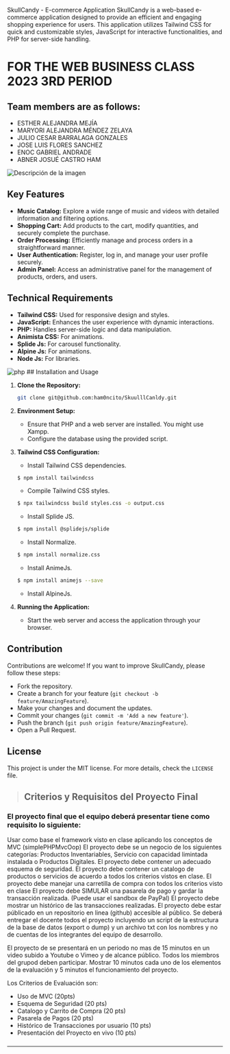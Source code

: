 SkullCandy - E-commerce Application
SkullCandy is a web-based e-commerce application designed to provide an efficient and engaging shopping experience for users. This application utilizes Tailwind CSS for quick and customizable styles, JavaScript for interactive functionalities, and PHP for server-side handling.

# FOR THE WEB BUSINESS CLASS 2023 3RD PERIOD


## Team members are as follows:

- ESTHER ALEJANDRA MEJÍA  
- MARYORI ALEJANDRA MÉNDEZ ZELAYA 
- JULIO CESAR BARRALAGA GONZALES
- JOSE LUIS FLORES SANCHEZ
- ENOC GABRIEL ANDRADE
- ABNER JOSUÉ CASTRO HAM 


<image src="https://firebasestorage.googleapis.com/v0/b/skulllcandl.appspot.com/o/Src%2FWhatsApp%20Image%202023-11-15%20at%2021.12.49.jpeg?alt=media&token=0186a233-c481-4df7-8cf2-f3414f32bed4" alt="Descripción de la imagen">

## Key Features

- **Music Catalog:** Explore a wide range of music and videos with detailed information and filtering options.
- **Shopping Cart:** Add products to the cart, modify quantities, and securely complete the purchase.
- **Order Processing:** Efficiently manage and process orders in a straightforward manner.
- **User Authentication:** Register, log in, and manage your user profile securely.
- **Admin Panel:** Access an administrative panel for the management of products, orders, and users.

## Technical Requirements

- **Tailwind CSS:** Used for responsive design and styles.
- **JavaScript:** Enhances the user experience with dynamic interactions.
- **PHP:** Handles server-side logic and data manipulation.
- **Animista CSS:** For animations.
- **Splide Js:** For carousel functionality.
- **Alpine Js:** For animations.
- **Node Js:** For libraries.
  
<image src="https://fiverr-res.cloudinary.com/images/q_auto,f_auto/gigs/161211091/original/9452a5b3d1e3200e95e20b979a665e2636fa8298/do-any-work-using-html-css-javascript-php-mysql.jpg" alt="php">
## Installation and Usage

1. **Clone the Repository:**

   ```bash
   git clone git@github.com:ham0ncito/SkuulllCanldy.git
   ```

2. **Environment Setup:**
   - Ensure that PHP and a web server are installed. You might use Xampp. 
   - Configure the database using the provided script.

3. **Tailwind CSS Configuration:**
   - Install Tailwind CSS dependencies.
   ```bash
   $ npm install tailwindcss
   ```
   - Compile Tailwind CSS styles.
   ```bash
   $ npx tailwindcss build styles.css -o output.css
   ```
   - Install Splide JS.
   ```bash
   $ npm install @splidejs/splide
   ```
   - Install Normalize.
   ```bash
   $ npm install normalize.css
   ```
   - Install AnimeJs.
   ```bash
   $ npm install animejs --save
   ```
   - Install AlpineJs.

5. **Running the Application:**
   - Start the web server and access the application through your browser.

## Contribution

Contributions are welcome! If you want to improve SkullCandy, please follow these steps:

- Fork the repository.
- Create a branch for your feature (`git checkout -b feature/AmazingFeature`).
- Make your changes and document the updates.
- Commit your changes (`git commit -m 'Add a new feature'`).
- Push the branch (`git push origin feature/AmazingFeature`).
- Open a Pull Request.

## License

This project is under the MIT license. For more details, check the `LICENSE` file.





> ## Criterios y Requisitos del Proyecto Final

### El proyecto final que el equipo deberá presentar tiene como requisito lo siguiente:

Usar como base el framework visto en clase aplicando los conceptos de MVC (simplePHPMvcOop)
El proyecto debe se un negocio de los siguientes categorías: Productos Inventariables, Servicio con capacidad limintada instalada o Productos Digitales.
El proyecto debe contener un adecuado esquema de seguridad.
El proyecto debe contener un catalogo de productos o servicios de acuerdo a todos los criterios vistos en clase.
El proyecto debe manejar una carretilla de compra con todos los criterios visto en clase
El proyecto debe SIMULAR una pasarela de pago y gardar la transacción realizada. (Puede usar el sandbox de PayPal)
El proyecto debe mostrar un histórico de las transacciones realizadas.
El proyecto debe estar públicado en un repositorio en linea (github) accesible al público. Se deberá entregar el docente todos el proyecto incluyendo un script de la estructura de la base de datos (export o dump) y un archivo txt con los nombres y no de cuentas de los integrantes del equipo de desarrollo.

El proyecto de se presentará en un periodo no mas de 15 minutos en un video subido a Youtube o Vimeo y de alcance público. Todos los miembros del grupod deben participar. Mostrar 10 minutos cada uno de los elementos de la evaluación y 5 minutos el funcionamiento del proyecto.

Los Criterios de Evaluación son:

- Uso de MVC (20pts)
- Esquema de Seguridad (20 pts)
- Catalogo y Carrito de Compra (20 pts)
- Pasarela de Pagos (20 pts)
- Histórico de Transacciones por usuario (10 pts)
- Presentación del Proyecto  en vivo (10 pts)

###

---
